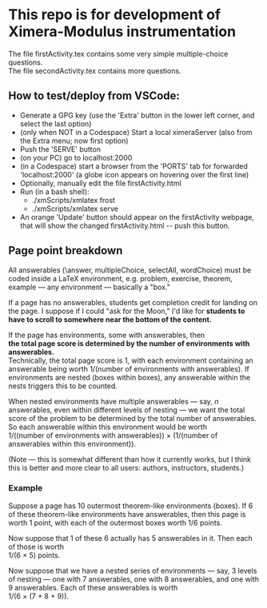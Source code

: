# This repo is for development of Ximera-Modulus instrumentation

The file firstActivity.tex contains some very simple multiple-choice questions.  
The file secondActivity.tex contains more questions.

## How to test/deploy from VSCode:

* Generate a GPG key (use the 'Extra' button in the lower left corner, and select the last option)
* (only when NOT in a Codespace) Start a local ximeraServer (also from the Extra menu; now first option)
* Push the 'SERVE' button
* (on your PC) go to localhost:2000
* (in a Codespace) start a browser from the 'PORTS' tab for forwarded 'localhost:2000' (a globe icon appears on hovering over the first line)
* Optionally, manually edit the file firstActivity.html
* Run (in a bash shell):
   * ./xmScripts/xmlatex frost
   * ./xmScripts/xmlatex serve
* An orange 'Update' button should appear on the firstActivity webpage, that will show the changed firstActivity.html -- push this button.

## Page point breakdown

All answerables (\answer, multipleChoice, selectAll, wordChoice) must be coded inside a LaTeX environment, e.g. problem, exercise, theorem, example — any environment — basically a "box."

If a page has no answerables, students get completion credit for landing on the page. I suppose if I could "ask for the Moon," I'd like for **students to have to scroll to somewhere near the bottom of the content.** 

If the page has environments, some with answerables, then  
**the total page score is determined by the number of environments with answerables.**  
Technically, the total page score is 1, with each environment containing an answerable being worth 1/(number of environments with answerables). If environments are nested (boxes within boxes), any answerable within the nests triggers this to be counted.

When nested environments have multiple answerables — say, *n* answerables, even within different levels of nesting — we want the total score of the problem to be determined by the total number of answerables. So each answerable within this environment would be worth  
1/((number of environments with answerables)) × (1/(number of answerables within this environment)).

(Note — this is somewhat different than how it currently works, but I think this is better and more clear to all users: authors, instructors, students.)

### Example

Suppose a page has 10 outermost theorem-like environments (boxes). If 6 of these theorem-like environments have answerables, then this page is worth 1 point, with each of the outermost boxes worth 1/6 points.

Now suppose that 1 of these 6 actually has 5 answerables in it. Then each of those is worth  
1/(6 × 5) points.

Now suppose that we have a nested series of environments — say, 3 levels of nesting — one with 7 answerables, one with 8 answerables, and one with 9 answerables. Each of these answerables is worth  
1/(6 × (7 + 8 + 9)).
